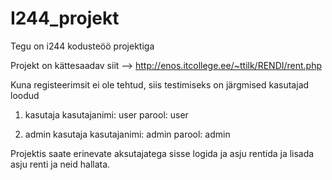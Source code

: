 # I244_projekt

Tegu on i244 kodusteöö projektiga

Projekt on kättesaadav siit -->  http://enos.itcollege.ee/~ttilk/RENDI/rent.php

Kuna registeerimsit ei ole tehtud, siis testimiseks on järgmised kasutajad loodud

1. kasutaja
kasutajanimi: user
parool: user

2. admin kasutaja
kasutajanimi: admin
parool: admin


Projektis saate erinevate aksutajatega sisse logida ja asju rentida ja lisada asju renti ja neid hallata.
